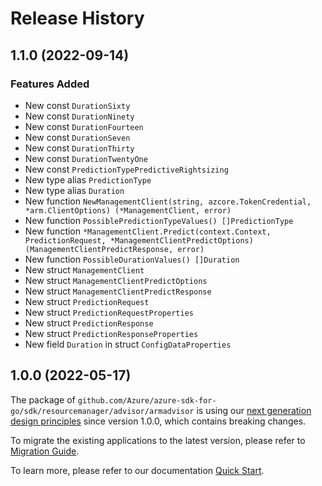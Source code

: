 # Release History

## 1.1.0 (2022-09-14)
### Features Added

- New const `DurationSixty`
- New const `DurationNinety`
- New const `DurationFourteen`
- New const `DurationSeven`
- New const `DurationThirty`
- New const `DurationTwentyOne`
- New const `PredictionTypePredictiveRightsizing`
- New type alias `PredictionType`
- New type alias `Duration`
- New function `NewManagementClient(string, azcore.TokenCredential, *arm.ClientOptions) (*ManagementClient, error)`
- New function `PossiblePredictionTypeValues() []PredictionType`
- New function `*ManagementClient.Predict(context.Context, PredictionRequest, *ManagementClientPredictOptions) (ManagementClientPredictResponse, error)`
- New function `PossibleDurationValues() []Duration`
- New struct `ManagementClient`
- New struct `ManagementClientPredictOptions`
- New struct `ManagementClientPredictResponse`
- New struct `PredictionRequest`
- New struct `PredictionRequestProperties`
- New struct `PredictionResponse`
- New struct `PredictionResponseProperties`
- New field `Duration` in struct `ConfigDataProperties`


## 1.0.0 (2022-05-17)

The package of `github.com/Azure/azure-sdk-for-go/sdk/resourcemanager/advisor/armadvisor` is using our [next generation design principles](https://azure.github.io/azure-sdk/general_introduction.html) since version 1.0.0, which contains breaking changes.

To migrate the existing applications to the latest version, please refer to [Migration Guide](https://aka.ms/azsdk/go/mgmt/migration).

To learn more, please refer to our documentation [Quick Start](https://aka.ms/azsdk/go/mgmt).